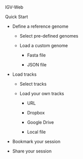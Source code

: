 IGV-Web

Quick Start

* Define a reference genome

    * Select pre-defined genomes

    * Load a custom genome

        * Fasta file

        * JSON file

* Load tracks

    * Select tracks

    * Load your own tracks

        * URL

        * Dropbox

        * Google Drive

        * Local file

* Bookmark your session

* Share your session



